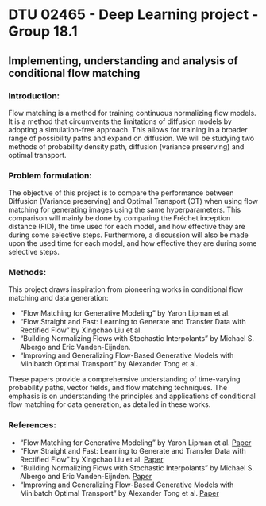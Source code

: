 # DTU 02465 - Deep Learning project - Group 18.1
## Implementing, understanding and analysis of conditional flow matching

### Introduction:
	
Flow matching is a method for training continuous normalizing flow models. It is a method that circumvents the limitations of diffusion models by adopting a simulation-free approach. This allows for training in a broader range of possibility paths and expand on diffusion. We will be studying two methods of probability density path, diffusion (variance preserving) and optimal transport.

### Problem formulation:
The objective of this project is to compare the performance between Diffusion (Variance preserving) and Optimal Transport (OT) when using flow matching for generating images using the same hyperparameters. This comparison will mainly be done by comparing the Fréchet inception distance (FID), the time used for each model, and how effective they are during some selective steps.  Furthermore, a discussion will also be made upon the used time for each model, and how effective they are during some selective steps.

### Methods:
This project draws inspiration from pioneering works in conditional flow matching and data generation:
- “Flow Matching for Generative Modeling” by Yaron Lipman et al.
- “Flow Straight and Fast: Learning to Generate and Transfer Data with Rectified Flow” by Xingchao Liu et al.
- “Building Normalizing Flows with Stochastic Interpolants” by Michael S. Albergo and Eric Vanden-Eijnden.
- “Improving and Generalizing Flow-Based Generative Models with Minibatch Optimal Transport” by Alexander Tong et al. 

These papers provide a comprehensive understanding of time-varying probability paths, vector fields, and flow matching techniques. The emphasis is on understanding the principles and applications of conditional flow matching for data generation, as detailed in these works.

### References:
- “Flow Matching for Generative Modeling” by Yaron Lipman et al. [Paper](https://openreview.net/forum?id=PqvMRDCJT9t)
- “Flow Straight and Fast: Learning to Generate and Transfer Data with Rectified Flow” by Xingchao Liu et al. [Paper](https://arxiv.org/abs/2209.03003) 
- “Building Normalizing Flows with Stochastic Interpolants” by Michael S. Albergo and Eric Vanden-Eijnden. [Paper](https://openreview.net/forum?id=li7qeBbCR1t)
- “Improving and Generalizing Flow-Based Generative Models with Minibatch Optimal Transport” by Alexander Tong et al.  [Paper](https://arxiv.org/abs/2302.00482)
